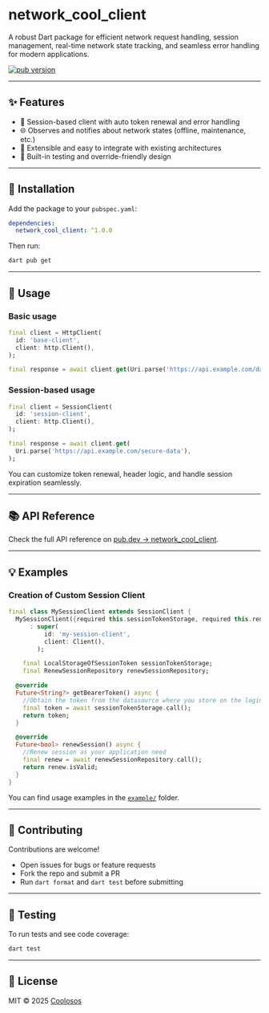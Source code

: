 # network_cool_client

A robust Dart package for efficient network request handling, session management, real-time network state tracking, and seamless error handling for modern applications.

[![pub version](https://img.shields.io/pub/v/network_cool_client.svg)](https://pub.dev/packages/network_cool_client)

---

## ✨ Features

* 🔐 Session-based client with auto token renewal and error handling
* 🌐 Observes and notifies about network states (offline, maintenance, etc.)
* 🧩 Extensible and easy to integrate with existing architectures
* 🧪 Built-in testing and override-friendly design

---

## 🚀 Installation

Add the package to your `pubspec.yaml`:

```yaml
dependencies:
  network_cool_client: ^1.0.0
```

Then run:

```bash
dart pub get
```

---

## 📆 Usage

### Basic usage

```dart
final client = HttpClient(
  id: 'base-client',
  client: http.Client(),
);

final response = await client.get(Uri.parse('https://api.example.com/data'));
```

### Session-based usage

```dart
final client = SessionClient(
  id: 'session-client',
  client: http.Client(),
);

final response = await client.get(
  Uri.parse('https://api.example.com/secure-data'),
);
```

You can customize token renewal, header logic, and handle session expiration seamlessly.

---

## 📚 API Reference

Check the full API reference on [pub.dev → network_cool_client](https://pub.dev/packages/network_cool_client).

---

## 💡 Examples

### Creation of Custom Session Client

```dart
final class MySessionClient extends SessionClient {
  MySessionClient({required this.sessionTokenStorage, required this.renewSessionRepository})
      : super(
          id: 'my-session-client',
          client: Client(),
        );

    final LocalStorageOfSessionToken sessionTokenStorage;
    final RenewSessionRepository renewSessionRepository;

  @override
  Future<String?> getBearerToken() async {
    //Obtain the token from the datasource where you store on the login request
    final token = await sessionTokenStorage.call();
    return token;
  }

  @override
  Future<bool> renewSession() async {
    //Renew session as your application need
    final renew = await renewSessionRepository.call();
    return renew.isValid;
  }
}
```

You can find usage examples in the [`example/`](example/) folder.

---

## 🤝 Contributing

Contributions are welcome!

* Open issues for bugs or feature requests
* Fork the repo and submit a PR
* Run `dart format` and `dart test` before submitting

---

## 🧪 Testing

To run tests and see code coverage:

```bash
dart test
```

---

## 📄 License

MIT © 2025 [Coolosos](https://github.com/coolosos)
